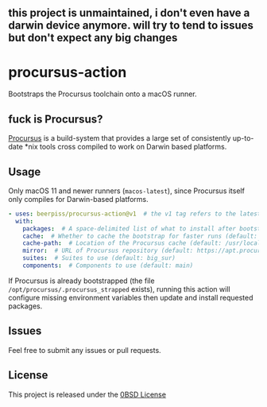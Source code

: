 **this project is unmaintained, i don't even have a darwin device anymore. will try to tend to issues but don't expect any big changes**
----

# procursus-action
Bootstraps the Procursus toolchain onto a macOS runner. 

## fuck is Procursus?
[Procursus](https://github.com/ProcursusTeam/Procursus) is a build-system that provides a large set of consistently up-to-date *nix tools cross compiled to work on Darwin based platforms.

## Usage
Only macOS 11 and newer runners (`macos-latest`), since Procursus itself only compiles for Darwin-based platforms.

```yaml
- uses: beerpiss/procursus-action@v1  # the v1 tag refers to the latest of major version 1 (currently 1.4)
  with:
    packages:  # A space-delimited list of what to install after bootstrapping (etc. 'clang cmake')
    cache:  # Whether to cache the bootstrap for faster runs (default: true)
    cache-path:  # Location of the Procursus cache (default: /usr/local/opt/__procursus_cache)
    mirror:  # URL of Procursus repository (default: https://apt.procurs.us)
    suites:  # Suites to use (default: big_sur) 
    components:  # Components to use (default: main)
```

If Procursus is already bootstrapped (the file `/opt/procursus/.procursus_strapped` exists), running this action will configure missing environment variables then update and install requested packages.

## Issues
Feel free to submit any issues or pull requests.

## License

This project is released under the [0BSD License](LICENSE)
